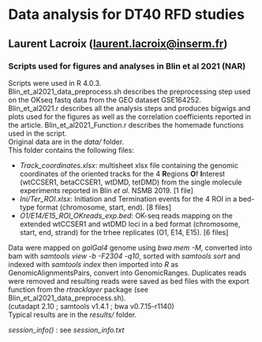 

# Data analysis for DT40 RFD studies
## Laurent Lacroix (laurent.lacroix@inserm.fr)


### Scripts used for figures and analyses in Blin et al 2021 (NAR)

Scripts were used in R 4.0.3.  
Blin_et_al2021_data_preprocess.sh describes the preprocessing step used on the OKseq fastq data from the GEO dataset GSE164252.  
Blin_et_al2021.r describes all the analysis steps and produces bigwigs and plots used for the figures as well as the correlation coefficients reported in the article. 
Blin_et_al2021_Function.r describes the homemade functions used in the script.  
Original data are in the *data/* folder.  
This folder contains the following files:  
- *Track_coordinates.xlsx*: multisheet xlsx file containing the genomic coordinates of the oriented tracks for the 4 **R**egions **O**f **I**nterest (wtCCSER1, betaCCSER1, wtDMD, tetDMD) from the single molecule experiments reported in Blin *et al.* NSMB 2019. [1 file]  
- *Ini/Ter_ROI.xlsx*: Initiation and Termination events for the 4 ROI in a bed-type format (chromosome, start, end). [8 files]  
- *O1/E14/E15_ROI_OKreads_exp.bed*: OK-seq reads mapping on the extended wtCCSER1 and wtDMD loci in a bed format (chromosome, start, end, strand) for the trhee replicates (O1, E14, E15). [6 files]  

Data were mapped on *galGal4* genome using *bwa mem -M*, converted into bam with *samtools view -b -F2304 -q10*, sorted with *samtools sort* and indexed with *samtools index* then imported into *R*  as GenomicAlignmentsPairs, convert into GenomicRanges. Duplicates reads were removed and resulting reads were saved as bed files with the export function from the *rtracklayer* package (see Blin_et_al2021_data_preprocess.sh).  
(cutadapt 2.10 ; samtools v1.4.1 ; bwa v0.7.15-r1140)  
Typical results are in the *results/* folder.  

*session_info()* : see *session_info.txt*
